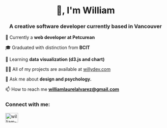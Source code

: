 <h1 align="center">👋, I'm William</h1>
<h3 align="center">A creative software developer currently based in Vancouver</h3>

💼 Currently a **web developer at Petcurean**
  
🎓 Graduated with distinction from **BCIT**

🌱 Learning **data visualization (d3.js and chart)**

👨‍💻 All of my projects are available at [willydev.com](willydev.com)

💬 Ask me about **design and psychology.**

📫 How to reach me **williamlaurelalvarez@gmail.com**

<h3 align="left">Connect with me:</h3>
<p align="left">
<a href="https://linkedin.com/in/william-alvarez-76b806149/" target="blank"><img align="center" src="https://raw.githubusercontent.com/rahuldkjain/github-profile-readme-generator/master/src/images/icons/Social/linked-in-alt.svg" alt="william-alvarez-76b806149/" height="30" width="40" /></a>
</p>

